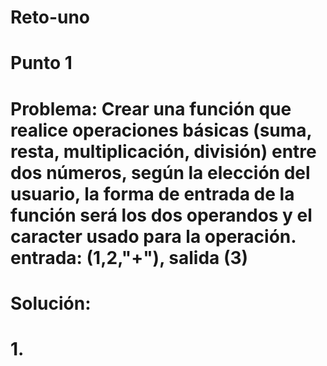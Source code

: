 # Reto-uno

# Punto 1
# Problema: Crear una función que realice operaciones básicas (suma, resta, multiplicación, división) entre dos números, según la elección del usuario, la forma de entrada de la función será los dos operandos y el caracter usado para la operación. entrada: (1,2,"+"), salida (3)
# Solución:
# 1. 
